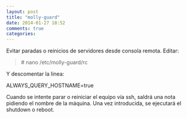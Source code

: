 ```yaml
---
layout: post
title: "molly-guard"
date: 2014-01-27 18:52
comments: true
categories: 
---
```

Evitar paradas o reinicios de servidores desde consola remota. Editar:

>\# nano /etc/molly-guard/rc

Y descomentar la linea:

ALWAYS_QUERY_HOSTNAME=true

Cuando se intente parar o reiniciar el equipo vía ssh, saldrá una nota pidiendo el nombre de la máquina. Una vez introducida, se ejecutará el shutdown o reboot.

